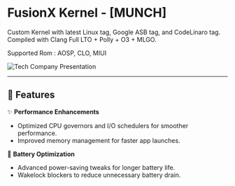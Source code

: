 # FusionX Kernel - [MUNCH]

Custom Kernel with latest Linux tag, Google ASB tag, and CodeLinaro tag. Compiled with Clang Full LTO + Polly + O3 + MLGO.

Supported Rom : AOSP, CLO, MIUI

![Tech Company Presentation](https://github.com/SenseiiX/SenseiiX/blob/main/fusionx.png?raw=true)

---
## 📌 **Features**

✨ **Performance Enhancements**  
- Optimized CPU governors and I/O schedulers for smoother performance.
- Improved memory management for faster app launches.

🔋 **Battery Optimization**  
- Advanced power-saving tweaks for longer battery life.
- Wakelock blockers to reduce unnecessary battery drain.
